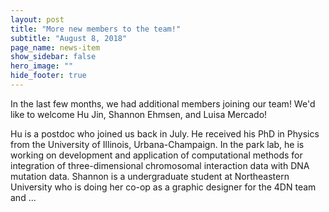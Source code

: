 ```yaml
---
layout: post
title: "More new members to the team!"
subtitle: "August 8, 2018"
page_name: news-item
show_sidebar: false
hero_image: ""
hide_footer: true
---
```


In the last few months, we had additional members joining our team! We'd like to welcome Hu Jin, Shannon Ehmsen, and Luisa Mercado!

Hu is a postdoc who joined us back in July. He received his PhD in Physics from the University of Illinois, Urbana-Champaign. In the park lab, he is working on development and application of computational methods for integration of three-dimensional chromosomal interaction data with DNA mutation data. Shannon is a undergraduate student at Northeastern University who is doing her co-op as a graphic designer for the 4DN team and ...


